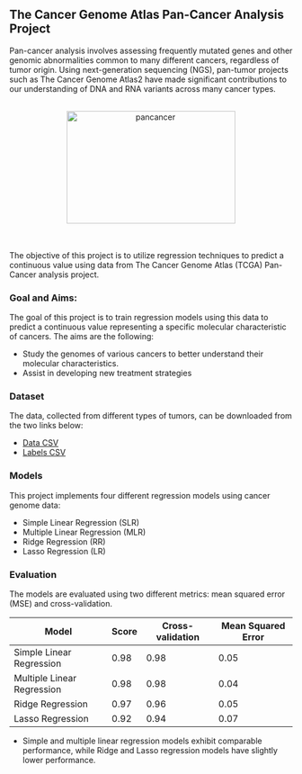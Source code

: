 ## The Cancer Genome Atlas Pan-Cancer Analysis Project

Pan-cancer analysis involves assessing frequently mutated genes and other genomic abnormalities common to many different cancers, regardless of tumor origin. Using next-generation sequencing (NGS), pan-tumor projects such as The Cancer Genome Atlas2 have made significant contributions to our understanding of DNA and RNA variants across many cancer types.
<br><br>
<div align="center">
  <img  height="200" src="https://drive.google.com/uc?id=1wyCTVxiPnUHJXHJ24RR5Qr5kGfHEL-D0" alt="pancancer"  width="300" />
</div>
<br><br>

The objective of this project is to utilize regression techniques to predict a continuous value using data from The Cancer Genome Atlas (TCGA) Pan-Cancer analysis project. 

### Goal and Aims:
The goal of this project is to train regression models using this data to predict a continuous value representing a specific molecular characteristic of cancers. The aims are the following:
- Study the genomes of various cancers to better understand their molecular characteristics.
- Assist in developing new treatment strategies


### Dataset
The data, collected from different types of tumors, can be downloaded from the two links below:
- <a href="https://perso.univ-rennes1.fr/valerie.monbet/MachineLearning/TCGA-PANCAN-HiSeq-801x20531/data.csv">Data CSV</a>
- <a href="https://perso.univ-rennes1.fr/valerie.monbet/MachineLearning/TCGA-PANCAN-HiSeq-801x20531/labels.csv">Labels CSV</a>


### Models
This project implements four different regression models using cancer genome data:
- Simple Linear Regression (SLR)
- Multiple Linear Regression (MLR)
- Ridge Regression (RR)
- Lasso Regression (LR)

### Evaluation
The models are evaluated using two different metrics: mean squared error (MSE) and cross-validation. 

| Model                    | Score | Cross-validation | Mean Squared Error                  |
|--------------------------|-------|------------------|-------------------------------------|
| Simple Linear Regression | 0.98  | 0.98             | 0.05                                |
| Multiple Linear Regression | 0.98  | 0.98             | 0.04         |
| Ridge Regression         | 0.97  | 0.96             | 0.05         |
| Lasso Regression         | 0.92  | 0.94             | 0.07         |


- Simple and multiple linear regression models exhibit comparable performance, while Ridge and Lasso regression models have slightly lower performance.
